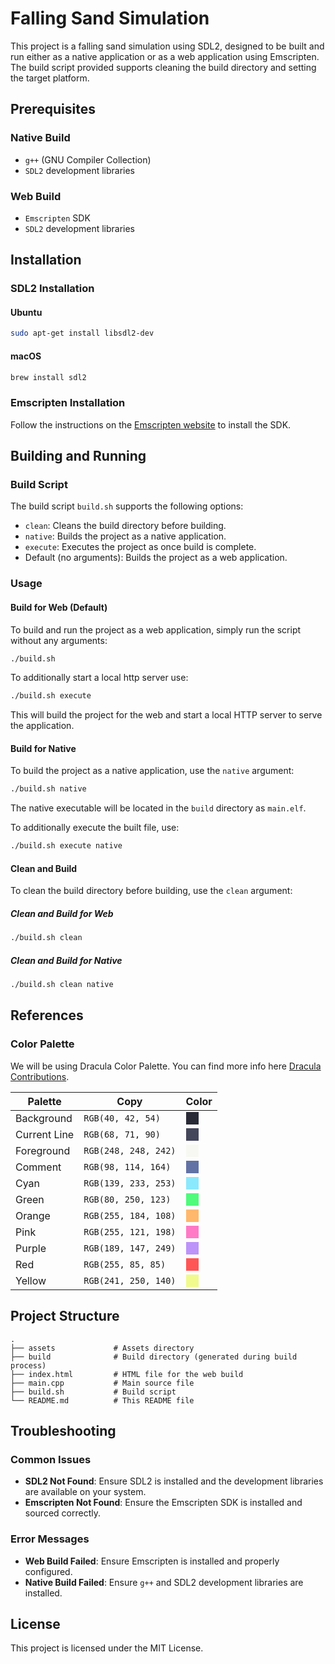 # Falling Sand Simulation

This project is a falling sand simulation using SDL2, designed to be built and run either as a native application or as a web application using Emscripten. 
The build script provided supports cleaning the build directory and setting the target platform.

## Prerequisites

### Native Build
- `g++` (GNU Compiler Collection)
- `SDL2` development libraries

### Web Build
- `Emscripten` SDK
- `SDL2` development libraries

## Installation

### SDL2 Installation

#### Ubuntu
```sh
sudo apt-get install libsdl2-dev
```

#### macOS
```sh
brew install sdl2
```

### Emscripten Installation

Follow the instructions on the [Emscripten website](https://emscripten.org/docs/getting_started/downloads.html) to install the SDK.

## Building and Running

### Build Script

The build script `build.sh` supports the following options:
- `clean`: Cleans the build directory before building.
- `native`: Builds the project as a native application.
- `execute`: Executes the project as once build is complete.
- Default (no arguments): Builds the project as a web application.

### Usage

#### Build for Web (Default)

To build and run the project as a web application, simply run the script without any arguments:

```sh
./build.sh
```

To additionally start a local http server use:

```sh
./build.sh execute
```

This will build the project for the web and start a local HTTP server to serve the application.

#### Build for Native

To build the project as a native application, use the `native` argument:

```sh
./build.sh native
```

The native executable will be located in the `build` directory as `main.elf`.

To additionally execute the built file, use:

```sh
./build.sh execute native
```

#### Clean and Build

To clean the build directory before building, use the `clean` argument:

##### Clean and Build for Web

```sh
./build.sh clean
```

##### Clean and Build for Native

```sh
./build.sh clean native
```

## References

### Color Palette

We will be using Dracula Color Palette. You can find more info here [Dracula Contributions](https://draculatheme.com/contribute).

| Palette        | Copy                | Color                              |
|----------------|---------------------|------------------------------------|
| Background     | `RGB(40, 42, 54)`   | <div style="width: 20px; height: 20px; background-color: rgb(40, 42, 54);"></div>   |
| Current Line   | `RGB(68, 71, 90)`   | <div style="width: 20px; height: 20px; background-color: rgb(68, 71, 90);"></div>   |
| Foreground     | `RGB(248, 248, 242)`| <div style="width: 20px; height: 20px; background-color: rgb(248, 248, 242);"></div> |
| Comment        | `RGB(98, 114, 164)` | <div style="width: 20px; height: 20px; background-color: rgb(98, 114, 164);"></div>  |
| Cyan           | `RGB(139, 233, 253)`| <div style="width: 20px; height: 20px; background-color: rgb(139, 233, 253);"></div> |
| Green          | `RGB(80, 250, 123)` | <div style="width: 20px; height: 20px; background-color: rgb(80, 250, 123);"></div>  |
| Orange         | `RGB(255, 184, 108)`| <div style="width: 20px; height: 20px; background-color: rgb(255, 184, 108);"></div> |
| Pink           | `RGB(255, 121, 198)`| <div style="width: 20px; height: 20px; background-color: rgb(255, 121, 198);"></div> |
| Purple         | `RGB(189, 147, 249)`| <div style="width: 20px; height: 20px; background-color: rgb(189, 147, 249);"></div> |
| Red            | `RGB(255, 85, 85)`  | <div style="width: 20px; height: 20px; background-color: rgb(255, 85, 85);"></div>   |
| Yellow         | `RGB(241, 250, 140)`| <div style="width: 20px; height: 20px; background-color: rgb(241, 250, 140);"></div> |


## Project Structure

```
.
├── assets             # Assets directory
├── build              # Build directory (generated during build process)
├── index.html         # HTML file for the web build
├── main.cpp           # Main source file
├── build.sh           # Build script
└── README.md          # This README file
```

## Troubleshooting

### Common Issues

- **SDL2 Not Found**: Ensure SDL2 is installed and the development libraries are available on your system.
- **Emscripten Not Found**: Ensure the Emscripten SDK is installed and sourced correctly.

### Error Messages

- **Web Build Failed**: Ensure Emscripten is installed and properly configured.
- **Native Build Failed**: Ensure `g++` and SDL2 development libraries are installed.

## License

This project is licensed under the MIT License.
